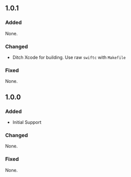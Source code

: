 ## 1.0.1

### Added

None.

### Changed

- Ditch Xcode for building. Use raw `swiftc` with `Makefile`

### Fixed

None.

## 1.0.0

### Added

- Initial Support

### Changed

None.

### Fixed

None.
